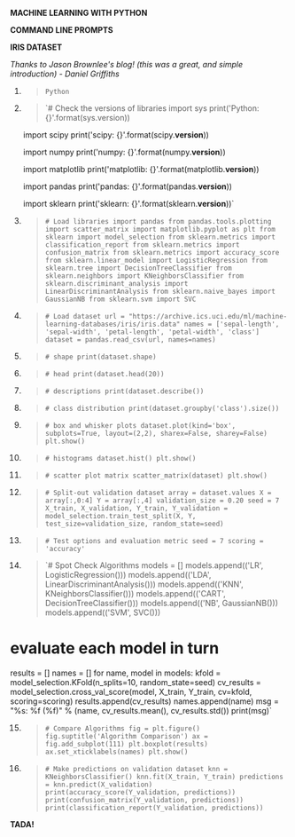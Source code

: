 **MACHINE LEARNING WITH PYTHON**

**COMMAND LINE PROMPTS**

**IRIS DATASET**

*Thanks to Jason Brownlee's blog! (this was a great, and simple introduction) - Daniel Griffiths*

1. > `Python`

2. > `# Check the versions of libraries
  	import sys
  	print('Python: {}'.format(sys.version))

  	import scipy
  	print('scipy: {}'.format(scipy.__version__))

  	import numpy
  	print('numpy: {}'.format(numpy.__version__))

	import matplotlib
  	print('matplotlib: {}'.format(matplotlib.__version__))  

	import pandas
  	print('pandas: {}'.format(pandas.__version__))

	import sklearn
  	print('sklearn: {}'.format(sklearn.__version__))`

3. > `# Load libraries
  import pandas from pandas.tools.plotting import scatter_matrix
  import matplotlib.pyplot as plt
  from sklearn import model_selection
  from sklearn.metrics import classification_report
  from sklearn.metrics import confusion_matrix
  from sklearn.metrics import accuracy_score
  from sklearn.linear_model import LogisticRegression
  from sklearn.tree import DecisionTreeClassifier
  from sklearn.neighbors import KNeighborsClassifier
  from sklearn.discriminant_analysis import LinearDiscriminantAnalysis
  from sklearn.naive_bayes import GaussianNB
  from sklearn.svm import SVC`

4. > `# Load dataset
  url = "https://archive.ics.uci.edu/ml/machine-learning-databases/iris/iris.data"
  names = ['sepal-length', 'sepal-width', 'petal-length', 'petal-width', 'class']
  dataset = pandas.read_csv(url, names=names)`

5. > `# shape
  print(dataset.shape)`

6. > `# head
  print(dataset.head(20))`

7. > `# descriptions
  print(dataset.describe())`

8. > `# class distribution
  print(dataset.groupby('class').size())`

9. > `# box and whisker plots
  dataset.plot(kind='box', subplots=True, layout=(2,2), sharex=False, sharey=False)
  plt.show()`

10. > `# histograms
  dataset.hist()
  plt.show()`

11. > `# scatter plot matrix
  scatter_matrix(dataset)
  plt.show()`

12. > `# Split-out validation dataset
  array = dataset.values
  X = array[:,0:4]
  Y = array[:,4]
  validation_size = 0.20
  seed = 7
  X_train, X_validation, Y_train, Y_validation = model_selection.train_test_split(X, Y, test_size=validation_size, random_state=seed)`

13. > `# Test options and evaluation metric
  seed = 7
  scoring = 'accuracy'`

14. > `# Spot Check Algorithms
  models = []
  models.append(('LR', LogisticRegression()))
  models.append(('LDA', LinearDiscriminantAnalysis()))
  models.append(('KNN', KNeighborsClassifier()))
  models.append(('CART', DecisionTreeClassifier()))
  models.append(('NB', GaussianNB()))
  models.append(('SVM', SVC()))
  # evaluate each model in turn
  results = []
  names = []
  for name, model in models:
	kfold = model_selection.KFold(n_splits=10, random_state=seed)
  cv_results = model_selection.cross_val_score(model, X_train, Y_train, cv=kfold, scoring=scoring)
  results.append(cv_results)
	names.append(name)
  msg = "%s: %f (%f)" % (name, cv_results.mean(), cv_results.std())
	print(msg)`

15. > `# Compare Algorithms
  fig = plt.figure()
  fig.suptitle('Algorithm Comparison')
  ax = fig.add_subplot(111)
  plt.boxplot(results)
  ax.set_xticklabels(names)
  plt.show()`

16. > `# Make predictions on validation dataset
  knn = KNeighborsClassifier()
  knn.fit(X_train, Y_train)
  predictions = knn.predict(X_validation)
  print(accuracy_score(Y_validation, predictions))
  print(confusion_matrix(Y_validation, predictions))
  print(classification_report(Y_validation, predictions))`

  **TADA!**
